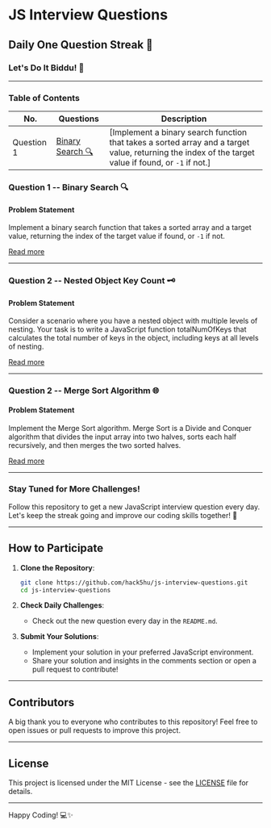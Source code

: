 # JS Interview Questions

## Daily One Question Streak 🌟

### Let's Do It Biddu! 🚀

---

### Table of Contents

<!-- TOC_START -->
| No. | Questions | Description |
| --- | --------- | ----------- |
| Question 1 | [Binary Search 🔍](https://github.com/hack5hu/js-interview-questions/blob/main/javascript-questions/ques-1_binarySearch.js) | [Implement a binary search function that takes a sorted array and a target value, returning the index of the target value if found, or `-1` if not.] |
<!-- TOC_END -->
### Question 1 -- Binary Search 🔍

#### Problem Statement

Implement a binary search function that takes a sorted array and a target value, returning the index of the target value if found, or `-1` if not.

[Read more](https://github.com/hack5hu/js-interview-questions/blob/main/javascript-questions/ques-1_binarySearch.js)

---

### Question 2 -- Nested Object Key Count 🗝️

#### Problem Statement

Consider a scenario where you have a nested object with multiple levels of nesting. Your task is to write a JavaScript function totalNumOfKeys that calculates the total number of keys in the object, including keys at all levels of nesting.

[Read more](https://github.com/hack5hu/js-interview-questions/blob/main/javascript-questions/ques-2_totalNumberOfKeys.js)

---

### Question 2 -- Merge Sort Algorithm 🌐

#### Problem Statement

Implement the Merge Sort algorithm. Merge Sort is a Divide and Conquer algorithm that divides the input array into two halves, sorts each half recursively, and then merges the two sorted halves.

[Read more](https://github.com/hack5hu/js-interview-questions/blob/main/javascript-questions/ques-3_mergeShort.js)

---

### Stay Tuned for More Challenges!

Follow this repository to get a new JavaScript interview question every day. Let's keep the streak going and improve our coding skills together! 🎉

---

## How to Participate

1. **Clone the Repository**:
    ```bash
    git clone https://github.com/hack5hu/js-interview-questions.git
    cd js-interview-questions
    ```

2. **Check Daily Challenges**:
    - Check out the new question every day in the `README.md`.

3. **Submit Your Solutions**:
    - Implement your solution in your preferred JavaScript environment.
    - Share your solution and insights in the comments section or open a pull request to contribute!

---

## Contributors

A big thank you to everyone who contributes to this repository! Feel free to open issues or pull requests to improve this project.

---

## License

This project is licensed under the MIT License - see the [LICENSE](LICENSE) file for details.

---

Happy Coding! 💻✨
